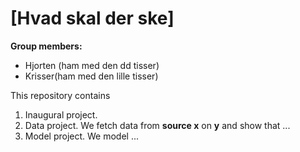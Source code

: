 # \[Hvad skal der ske\]

**Group members:**
- Hjorten (ham med den dd tisser)
- Krisser(ham med den lille tisser)

This repository contains  
1. Inaugural project. 
2. Data project. We fetch data from **source x** on **y** and show that ...
3. Model project. We model ...

